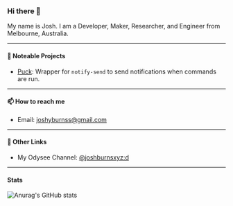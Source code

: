 ### Hi there 👋

My name is Josh. I am a Developer, Maker, Researcher, and Engineer from Melbourne, Australia. 

---

#### 💼 Noteable Projects
- [Puck](https://github.com/joshburnsxyz/puck): Wrapper for `notify-send` to send notifications when commands are run.

---

#### 📫 How to reach me
- Email: [joshyburnss@gmail.com](mailto:joshyburnss@gmail.com)

---

#### 🔖 Other Links
- My Odysee Channel: [@joshburnsxyz:d](https://odysee.com/@joshburnsxyz:d)

---

#### Stats
![Anurag's GitHub stats](https://github-readme-stats.vercel.app/api?username=joshburnsxyz&show_icons=true&theme=vue-dark)
